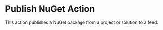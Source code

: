 # Publish NuGet Action

This action publishes a NuGet package from a project or solution to a feed.
